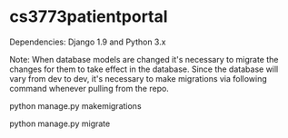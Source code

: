 # cs3773patientportal

 <p>Dependencies: Django 1.9 and Python 3.x</p>
 <p>Note: When database models are changed it's necessary to migrate the changes
 for them to take effect in the database. Since the database will vary from dev
 to dev, it's necessary to make migrations via following command whenever
  pulling from the repo.</p>
 <p>python manage.py makemigrations</p>
 <p>python manage.py migrate</p>
